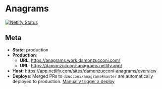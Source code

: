 # Anagrams

[![Netlify Status](https://api.netlify.com/api/v1/badges/92fc8949-c677-4f4b-a69c-0186ece73aa3/deploy-status)](https://app.netlify.com/sites/damonzucconi-anagrams/deploys)

## Meta

- **State**: production
- **Production**:
  - **URL**: https://anagrams.work.damonzucconi.com/
  - **URL**: https://damonzucconi-anagrams.netlify.app/
- **Host**: https://app.netlify.com/sites/damonzucconi-anagrams/overview
- **Deploys**: Merged PRs to `dzucconi/anagrams#master` are automatically deployed to production. [Manually trigger a deploy](https://app.netlify.com/sites/damonzucconi-anagrams/deploys)
